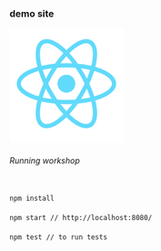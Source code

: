 ### demo site

![react](docs/assets/react_logo.png)


###### Running workshop

```bash

npm install

npm start // http://localhost:8080/

npm test // to run tests

```
